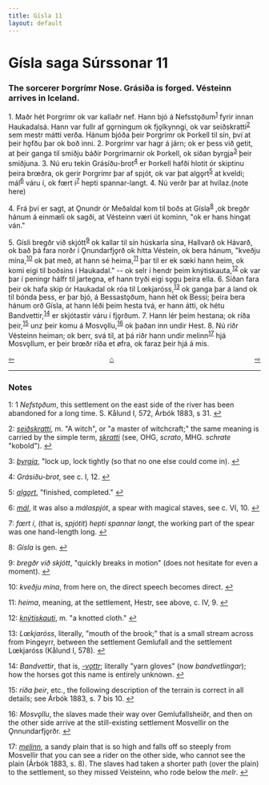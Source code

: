 ```yaml
---
title: Gísla 11
layout: default
---
```


# Gísla saga Súrssonar 11

### The sorcerer Þorgrímr Nose. Grásiða is forged. Vésteinn arrives in Iceland.

1\. Maðr hét Þorgrímr ok var kallaðr nef. Hann bjó á Nefsst&#x1EB;ðum<sup id="a1">[1](#myfootnote1)</sup> fyrir innan Haukadalsá. Hann var fullr af g&#x1EB;rningum ok fj&#x1EB;lkynngi, ok var seiðskratti<sup id="a2">[2](#myfootnote2)</sup> sem mestr mátti verða. Hánum bjóða þeir Þorgrímr ok Þorkell til sín, því at þeir h&#x1EB;fðu þar ok boð inni. 2. Þorgrímr var hagr á járn; ok er þess við getit, at þeir ganga til smiðju báðir Þorgrímarnir ok Þorkell, ok síðan byrgja<sup id="a3">[3](#myfootnote3)</sup> þeir smiðjuna. 3. Nú eru tekin Grásíðu-brot<sup id="a4">[4](#myfootnote4)</sup> er Þorkell hafði hlotit ór skiptinu þeira br&oelig;ðra, ok gerir Þorgrímr þar af spjót, ok var þat alg&#x1EB;rt<sup id="a5">[5](#myfootnote5)</sup> at kveldi; mál<sup id="a6">[6](#myfootnote6)</sup> váru í, ok f&oelig;rt í<sup id="a7">[7](#myfootnote7)</sup> hepti spannar-langt. 4. Nú verðr þar at hvílaz.(note here)

4\. Frá því er sagt, at Ǫnundr ór Meðaldal kom til boðs at Gísla<sup id="a8">[8](#myfootnote8)</sup> ,ok bregðr hánum á einmæli ok sagði, at Vésteinn væri út kominn, "ok er hans hingat ván."

5\. Gísli bregðr við skjótt<sup id="a9">[9](#myfootnote9)</sup> ok kallar til sín húskarla sína, Hallvarð ok Hávarð, ok bað þá fara norðr í Ǫnundarfj&#x1EB;rð ok hitta Véstein, ok bera hánum, "kveðju mína,<sup id="a10">[10](#myfootnote10)</sup> ok þat með, at hann sé heima,<sup id="a11">[11](#myfootnote11)</sup> þar til er ek s&oelig;ki hann heim, ok komi eigi til boðsins í Haukadal." -- ok selr í hendr þeim knýtiskauta,<sup id="a12">[12](#myfootnote12)</sup> ok var þar í peningr hálfr til jartegna, ef hann tryði eigi s&#x1EB;gu þeira ella. 6. Síðan fara þeir ok hafa skip ór Haukadal ok róa til L&oelig;kjaróss,<sup id="a13">[13](#myfootnote13)</sup> ok ganga þar á land ok til bónda þess, er þar bjó, á Bessast&#x1EB;ðum, hann hét ok Bessi; þeira bera hánum orð Gísla, at hann léði þeim hesta tvá, er hann átti, ok hétu Bandvettir,<sup id="a14">[14](#myfootnote14)</sup> er skjótastir váru í fj&#x1EB;rðum. 7. Hann lér þeim hestana; ok ríða þeir,<sup id="a15">[15](#myfootnote15)</sup> unz þeir komu á Mosv&#x1EB;llu,<sup id="a16">[16](#myfootnote16)</sup> ok þaðan inn undir Hest. 8. Nú ríðr Vésteinn heiman; ok berr, svá til, at þá ríðr hann undir melinn<sup id="a17">[17](#myfootnote17)</sup> hjá Mosv&#x1EB;llum, er þeir br&oelig;ðr ríða et &oslash;fra, ok faraz þeir hjá á mis.

<div style="float: left"><a href="http://rcblack.net/Gisla_saga/Gisla_10">⇦</a></div>
<div style="float: right"><a href="http://rcblack.net/Gisla_saga/Gisla_12">⇨</a></div>
<div style="margin: 0 auto; width: 100px;"><a href="http://rcblack.net/Gisla_saga/Gisla_home">&#8962;</a></div>

---

### Notes

<a name="myfootnote1" id="f1">1</a>:
1 _Nefst&#x1EB;ðum_, this settlement on the east side of the river has been abandoned for a long time. S. Kålund I, 572, Árbók 1883, s 31.
[↩](#a1)

<a name="myfootnote2" id="f2">2</a>:
 [_seiðskratti_](http://web.ff.cuni.cz/cgi-bin/uaa_slovnik/gmc_search_v3?cmd=viewthis&id=cv:b0520:3), m. "A witch", or "a master of witchcraft;" the same meaning is carried by the simple term, [_skratti_](http://web.ff.cuni.cz/cgi-bin/uaa_slovnik/gmc_search_v3?cmd=viewthis&id=cv:b0556:43) (see, OHG, _scrato_, MHG. _schrate_ "kobold").
[↩](#a2)


<a name="myfootnote3" id="f3">3</a>:
 [_byrgja_](http://web.ff.cuni.cz/cgi-bin/uaa_slovnik/gmc_search_v3?cmd=viewthis&id=cv:b0090:29), "lock up, lock tightly (so that no one else could come in).
[↩](#a3)

<a name="myfootnote4" id="f4">4</a>:
 _Grásiðu-brot_, see c. I, 12.
[↩](#a4)

<a name="myfootnote5" id="f5">5</a>:
 [_alg&#x1EB;rt_](http://web.ff.cuni.cz/cgi-bin/uaa_slovnik/gmc_search_v3?cmd=viewthis&id=cv:b0013:4), "finished, completed."
[↩](#a5)

<a name="myfootnote6" id="f6">6</a>:
 [_mál_](http://web.ff.cuni.cz/cgi-bin/uaa_slovnik/gmc_search_v3?cmd=viewthis&id=cv:b0416:3), it was also a _málaspjót_, a spear with magical staves, see c. VI, 10.
[↩](#a6)

<a name="myfootnote7" id="f7">7</a>:
 _f&oelig;rt í_, (that is, _spjótit_) _hepti spannar langt_, the working part of the spear was one hand-length long.
[↩](#a7)

<a name="myfootnote8" id="f8">8</a>:
 _Gísla_ is gen.
[↩](#a8)

<a name="myfootnote9" id="f9">9</a>:
 _bregðr við skjótt_, "quickly breaks in motion" (does not hesitate for even a moment).
[↩](#a9)

<a name="myfootnote10" id="f10">10</a>:
 _kveðju mína_, from here on, the direct speech becomes direct.
[↩](#a10)

<a name="myfootnote11" id="f11">11</a>:
 _heima_, meaning, at the settlement, Hestr, see above, c. IV, 9.
[↩](#a11)

<a name="myfootnote12" id="f12">12</a>:
 [_knýtiskauti_](http://web.ff.cuni.cz/cgi-bin/uaa_slovnik/gmc_search_v3?cmd=viewthis&id=cv:b0347:15), m. "a knotted cloth."
[↩](#a12)

<a name="myfootnote13" id="f13">13</a>:
 _L&oelig;kjaróss_, literally, "mouth of the brook;" that is a small stream across from Þingeyrr, between the settlement Gemlufall and the settlement L&oelig;kjaróss (Kålund I, 578).
[↩](#a13)

<a name="myfootnote14" id="f14">14</a>:
 _Bandvettir_, that is, [_-v&#x1EB;ttr_](http://web.ff.cuni.cz/cgi-bin/uaa_slovnik/gmc_search_v3?cmd=viewthis&id=cv:b0723:8); literally "yarn gloves" (now _bandvetlingar_); how the horses got this name is entirely unknown.
[↩](#a14)

<a name="myfootnote15" id="f15">15</a>:
 _ríða þeir_, etc., the following description of the terrain is correct in all details; see Árbók 1883, s. 7 bis 10.
[↩](#a15)

<a name="myfootnote16" id="f16">16</a>:
 _Mosv&#x1EB;llu_, the slaves made their way over Gemlufallsheiðr, and then on the other side arrive at the still-existing settlement Mosvellir on the Ǫnnundarfj&#x1EB;rðr.
[↩](#a16)

<a name="myfootnote17" id="f17">17</a>:
 [_melinn_](http://web.ff.cuni.cz/cgi-bin/uaa_slovnik/gmc_search_v3?cmd=viewthis&id=cv:b0423:38), a sandy plain that is so high and falls off so steeply from Mosvellir that you can see a rider on the other side, who cannot see the plain (Árbók 1883, s. 8). The slaves had taken a shorter path (over the plain) to the settlement, so they missed Veisteinn, who rode below the _melr_.
[↩](#a17)
